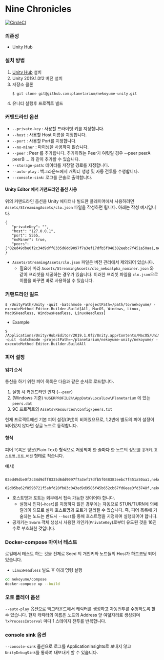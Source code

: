 Nine Chronicles
===============

[![CircleCI][ci-badge]][ci]

[ci-badge]: https://circleci.com/gh/planetarium/nekoyume-unity.svg?style=svg&circle-token=ca79d4f6281fe60cdde55d0f1c3d97d561106bda
[ci]: https://circleci.com/gh/planetarium/nekoyume-unity


### 의존성
 - [Unity Hub]


### 설치 방법

 1. [Unity Hub] 설치
 1. Unity 2019.1.0f2 버전 설치
 1. 저장소 클론
    ```
    $ git clone git@github.com:planetarium/nekoyume-unity.git
    ```
 1. 유니티 실행후 프로젝트 빌드


### 커맨드라인 옵션

 - `--private-key` : 사용할 프라이빗 키를 지정합니다.
 - `--host`        : 사용할 Host 이름을 지정합니다.
 - `--port`        : 사용할 Port를 지정합니다.
 - `--no-miner`    : 마이닝을 사용하지 않습니다.
 - `--peer`        : Peer 를 추가합니다. 추가하려는 Peer가 여럿일 경우 --peer peerA peerB ... 와 같이 추가할 수 있습니다.
 - `--storage-path`: 데이터를 저장할 경로를 지정합니다.
 - `--auto-play`   : 백그라운드에서 캐릭터 생성 및 자동 전투를 수행합니다.
 - `--console-sink`: 로그를 콘솔로 출력합니다.

#### Unity Editor 에서 커맨드라인 옵션 사용

위의 커맨드라인 옵션을 Unity 에디터나 빌드한 플레이어에서 사용하려면 `Assets/StreamingAssets/clo.json` 파일을 작성하면 됩니다. 아래는 작성 예시입니다.

```
{
   "privateKey": "",
   "host": "127.0.0.1",
   "port": 5555,
   "noMiner": true,
   "peers": ["02ed49dbe0f2c34d9dff8335d6dd9097f7a3ef17dfb5f048382eebc7f451a50aa1,nekoyume1.koreacentral.cloudapp.azure.com,58598"]
}
```

- `Assets/StreamingAssets/clo.json` 파일은 버전 관리에서 제외되어 있습니다.
  - 필요에 따라 `Assets/StreamingAssets/clo_nekoalpha_nominer.json` 와 같이 프리셋을 제공하는 경우가 있습니다. 이러한 프리셋 파일을 `clo.json`으로 이름을 바꾸면 바로 사용하실 수 있습니다.


### 커맨드라인 빌드

```
$ /UnityPath/Unity -quit -batchmode -projectPath=/path/to/nekoyume/ -executeMethod Editor.Builder.Build[All, MacOS, Windows, Linux, MacOSHeadless, WindowsHeadless, LinuxHeadless]
```

- Example

```
$ /Applications/Unity/Hub/Editor/2019.1.0f2/Unity.app/Contents/MacOS/Unity -quit -batchmode -projectPath=~/planetarium/nekoyume-unity/nekoyume/ -executeMethod Editor.Builder.BuildAll
```

### 피어 설정

#### 읽기 순서

통신을 하기 위한 피어 목록은 다음과 같은 순서로 로드합니다.  

1. 실행 시 커맨드라인 인자 (`--peer`)
2. (Windows 기준) `%USERPROFILE%\AppData\LocalLow\Planetarium` 에 있는 `peers.dat`
3. 9C 프로젝트의 `Assets\Resources\Config\peers.txt`

현재 프로젝트에선 기본 피어 설정(3번)이 비어있으므로, 1,2번에 별도의 피어 설정이 되어있지 않다면 싱글 노드로 동작합니다.

#### 형식

피어 목록은 평문(Plain Text) 형식으로 저장되며 한 줄마다 한 노드의 정보를 `공개키,호스트명,포트,버전` 형태로 적습니다.

예시) 

```
   02ed49dbe0f2c34d9dff8335d6dd9097f7a3ef17dfb5f048382eebc7f451a50aa1,nekoyume1.koreacentral.cloudapp.azure.com,58598
   02d05be62f8593721f5abfd28fb83c043ed9d9585f45b652cb67fd6eee3fd3748f,nekoyume2.koreacentral.cloudapp.azure.com,58599
```

- 호스트명과 포트는 외부에서 접속 가능한 것이어야 합니다.
    - 실행시 인자(`—host`)를 지정하지 않은 경우에는 자동으로 STUN/TURN에 의해 릴레이 되므로 실제 호스트명과 포트가 달라질 수 있습니다. 
      즉, 피어 목록에 기술되는 노드는 반드시 `--host`를 통해 호스트명을 지정하여 실행되어야 합니다.
- 공개키는 `Swarm` 객체 생성시 사용한 개인키(`PrivateKey`)로부터 유도된 것을 16진수로 부호화한 것입니다.

[Unity Hub]: https://unity3d.com/get-unity/download


### Docker-compose 마이너 테스트

로컬에서 테스트 하는 것을 전제로 Seed 의 개인키와 노드들의 Host가 하드코딩 되어 있습니다.

- `LinuxHeadless` 빌드 후 아래 명령 실행

```bash
cd nekoyume/compose
docker-compose up --build
```

### 오토 플레이 옵션

`--auto-play` 옵션으로 백그라운드에서 캐릭터를 생성하고 자동전투를 수행하도록 할 수 있습니다.
현재 캐릭터의 이름은 노드의 Address 앞 여덟자리로 생성되며 `TxProcessInterval` 마다 1 스테이지 전투를 반복합니다.

### console sink 옵션

`--console-sink` 옵션으로 로그를 ApplicationInsights로 보내지 않고 `UnityDebugSink`를 통하여 내보내게 할 수 있습니다.

